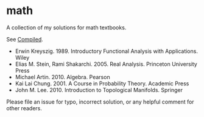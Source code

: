 # math

A collection of my solutions for math textbooks.

See [Compiled](https://elbaro.github.io/math).

- Erwin Kreyszig. 1989. Introductory Functional Analysis with Applications. Wiley
- Elias M. Stein, Rami Shakarchi. 2005. Real Analysis. Princeton University Press
- Michael Artin. 2010. Algebra. Pearson
- Kai Lai Chung. 2001. A Course in Probability Theory. Academic Press
- John M. Lee. 2010. Introduction to Topological Manifolds. Springer

Please file an issue for typo, incorrect solution, or any helpful comment for other readers.
